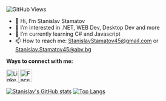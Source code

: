 ![GitHub Views](https://komarev.com/ghpvc/?username=StanchosCodes)
- 👋 Hi, I’m Stanislav Stamatov
- 👀 I’m interested in .NET, WEB Dev, Desktop Dev and more
- 🌱 I’m currently learning C# and Javascript
- 📫 How to reach me: StanislavStamatov45@gmail.com or Stanislav.Stamatov45@abv.bg

<!---
StanchosCodes/StanchosCodes is a ✨ special ✨ repository because its `README.md` (this file) appears on your GitHub profile.
You can click the Preview link to take a look at your changes.
--->

<b>Ways to connect with me:</b>

<picture>
  <a href="https://www.linkedin.com/in/stanislav-stamatov-402647255">
  <img src = "https://www.iconninja.com/files/785/628/39/linkedin-icon.png", width = "32",
  height = "32", alt = "LinkedIn">
  </a>
</picture>

<picture>
  <a href="https://www.facebook.com/Stanislav.Stamatov45">
  <img src = "https://cdn-icons-png.flaticon.com/512/733/733547.png?w=740&t=st=1667138113~exp=1667138713~hmac=12ba4aab969c1216e5c204b56f95640c5794b6e2b58170118b0b92adc1c58ffd", width = "32",
  height = "32", alt = "Facebook">
  </a>
</picture>

[![Stanislav's GitHub stats](https://github-readme-stats.vercel.app/api?username=StanchosCodes)](https://github.com/StanchosCodes/github-readme-stats)
[![Top Langs](https://github-readme-stats.vercel.app/api/top-langs/?username=StanchosCodes&layout=compact)](https://github.com/StanchosCodes/github-readme-stats)

